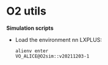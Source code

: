 # O2 utils

**Simulation scripts**
- Load the environment nn LXPLUS: <pre><code>alienv enter VO_ALICE@O2sim::v20211203-1
